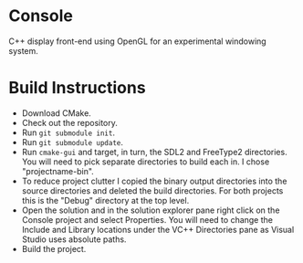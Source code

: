 # Console
C++ display front-end using OpenGL for an experimental windowing system.

# Build Instructions

* Download CMake.
* Check out the repository.
* Run `git submodule init`.
* Run `git submodule update`.
* Run `cmake-gui` and target, in turn, the SDL2 and FreeType2 directories. You will need to pick separate directories to build each in. I chose "projectname-bin".
* To reduce project clutter I copied the binary output directories into the source directories and deleted the build directories. For both projects this is the "Debug" directory at the top level.
* Open the solution and in the solution explorer pane right click on the Console project and select Properties. You will need to change the Include and Library locations under the VC++ Directories pane as Visual Studio uses absolute paths.
* Build the project.